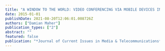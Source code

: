 ```yaml
---
title: "A WINDOW TO THE WORLD: VIDEO CONFERENCING VIA MOBILE DEVICES IN SCHOOLS."
date: 2015-01-01
publishDate: 2021-08-20T12:06:01.008726Z
authors: ["Damian Maher"]
publication_types: ["2"]
abstract: ""
featured: false
publication: "*Journal of Current Issues in Media & Telecommunications*"
---
```


